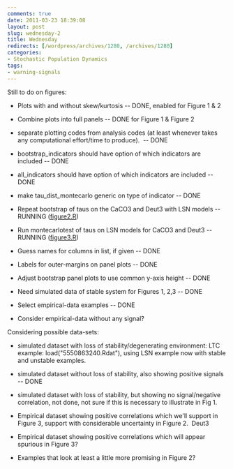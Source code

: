 ```yaml
---
comments: true
date: 2011-03-23 18:39:08
layout: post
slug: wednesday-2
title: Wednesday
redirects: [/wordpress/archives/1280, /archives/1280]
categories:
- Stochastic Population Dynamics
tags:
- warning-signals
---
```


Still to do on figures:





	
  * Plots with and without skew/kurtosis -- DONE, enabled for Figure 1 & 2

	
  * Combine plots into full panels -- DONE for Figure 1 & Figure 2

	
  * separate plotting codes from analysis codes (at least whenever takes any computational effort/time to produce).  -- DONE

	
  * bootstrap_indicators should have option of which indicators are included -- DONE

	
  * all_indicators should have option of which indicators are included -- DONE

	
  * make tau_dist_montecarlo generic on type of indicator -- DONE

	
  * Repeat bootstrap of taus on the CaCO3 and Deut3 with LSN models -- RUNNING ([figure2.R](https://github.com/cboettig/structured-populations/blob/ecc42333f387c551dbead0c321a25d15108bc45f/warningsignals/demos/figure2.R))

	
  * Run montecarlotest of taus on LSN models for CaCO3 and Deut3 -- RUNNING ([figure3.R](https://github.com/cboettig/structured-populations/blob/c23980f2fd3fa8ba38cebf4f62b413e6a79532ac/warningsignals/demos/figure3.R))

	
  * Guess names for columns in list, if given -- DONE

	
  * Labels for outer-margins on panel plots -- DONE

	
  * Adjust bootstrap panel plots to use common y-axis height -- DONE



	
  * Need simulated data of stable system for Figures 1, 2,3 -- DONE



	
  * Select empirical-data examples -- DONE

	
  * Consider empirical-data without any signal?


Considering possible data-sets:

	
  * simulated dataset with loss of stability/degenerating environment: LTC example: load("5550863240.Rdat"), using LSN example now with stable and unstable examples.

	
  * simulated dataset without loss of stability, also showing positive signals -- DONE

	
  * simulated dataset with loss of stability, but showing no signal/negative correlation, not done, not sure if this is necessary to illustrate in Fig 1.

	
  * Empirical dataset showing positive correlations which we'll support in Figure 3, support with considerable uncertainty in Figure 2.  Deut3

	
  * Empirical dataset showing positive correlations which will appear spurious in Figure 3?

	
  * Examples that look at least a little more promising in Figure 2?


